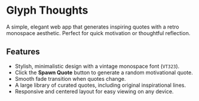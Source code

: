 # Glyph Thoughts

A simple, elegant web app that generates inspiring quotes with a retro monospace aesthetic. Perfect for quick motivation or thoughtful reflection.

## Features

- Stylish, minimalistic design with a vintage monospace font (`VT323`).
- Click the **Spawn Quote** button to generate a random motivational quote.
- Smooth fade transition when quotes change.
- A large library of curated quotes, including original inspirational lines.
- Responsive and centered layout for easy viewing on any device.

